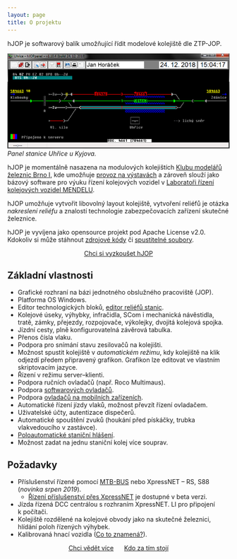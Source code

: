 ```yaml
---
layout: page
title: O projektu
---
```


hJOP je softwarový balík umožňující řídit modelové kolejiště dle ZTP-JOP.

![Panel stanice](/assets/img/hJOPpanel-uh.png)
*Panel stanice Uhřice u Kyjova.*

hJOP je momentálně nasazena na modulových kolejištích [Klubu modelářů železnic
Brno I](http://kmz-brno.cz/), kde umožňuje [provoz na výstavách](provoz) a zároveň slouží
jako bázový software pro výuku řízení kolejových vozidel v [Laboratoři řízení
kolejových vozidel MENDELU](http://lrkv.pef.mendelu.cz/).

hJOP umožňuje vytvořit libovolný layout kolejiště, vytvoření reliéfů je otázka
*nakreslení reliéfu* a znalostí technologie zabezpečovacích zařízení skutečné
železnice.

hJOP je vyvíjena jako opensource projekt pod Apache License v2.0. Kdokoliv si
může stáhnout [zdrojové kódy](https://github.com/kmzbrnoI/) či [spustitelné
soubory](vyzkouset).

<div style="text-align:center;">
<a class="btn" style="width:250px;" href="vyzkouset">Chci si vyzkoušet hJOP</a>
</div>

## Základní vlastnosti

 * Grafické rozhraní na bázi jednotného obslužného pracoviště (JOP).
 * Platforma OS Windows.
 * Editor technologických bloků, [editor reliéfů stanic](/hJOPeditor).
 * Kolejové úseky, výhybky, infračidla, SCom i mechanická návěstidla, tratě,
   zámky, přejezdy, rozpojovače, výkolejky, dvojitá kolejová spojka.
 * Jízdní cesty, plně konfigurovatelná závěrová tabulka.
 * Přenos čísla vlaku.
 * Podpora pro snímání stavu zesilovačů na kolejišti.
 * Možnost spustit kolejiště v *automatickém režimu*, kdy kolejiště na klik
   odjezdí předem připravený grafikon. Grafikon lze editovat ve vlastním
   skriptovacím jazyce.
 * Řízení v režimu server–klienti.
 * Podpora ručních ovladačů (např. Roco Multimaus).
 * Podpora [softwarových ovladačů](/Jerry).
 * Podpora [ovladačů na mobilních zařízeních](/androidDriver).
 * Automatické řízení jízdy vlaků, možnost převzít řízení ovladačem.
 * Uživatelské účty, autentizace dispečerů.
 * Automatické spouštění zvuků (houkání před pískáčky, trubka vlakvedoucího
   v zastávce).
 * [Poloautomatické staniční hlášení](https://www.kmz-brno.cz/stanicni-hlaseni/).
 * Možnost zadat na jednu staniční kolej více souprav.

## Požadavky

 * Příslušenství řízené pomocí [MTB-BUS](http://mtb.kmz-brno.cz/) nebo XpressNET
   – RS, S88 (*novinka srpen 2019*).
   - [Řízení příslušenství přes XpressNET](/rcs) je dostupné v beta verzi.
 * Jízda řízená DCC centrálou s rozhraním XpressNET. LI pro připojení k počítači.
 * Kolejiště rozdělené na kolejové obvody jako na skutečné železnici, hlídání
   poloh řízených výhybek.
 * Kalibrovaná hnací vozidla ([Co to znamená?](http://www.kmz-brno.cz/rychlostni-tabulky-pro-provoz-vozidel-na-klubovnich-kolejistich/)).

<div style="text-align:center;">
<a class="btn" style="width:200px; margin: 10px;" href="struct">Chci vědět více</a>
<a class="btn" style="width:200px; margin: 10px;" href="contact">Kdo za tím stojí</a>
</div>
